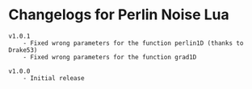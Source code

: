 # Changelogs for Perlin Noise Lua

    v1.0.1
        - Fixed wrong parameters for the function perlin1D (thanks to Drake53)
        - Fixed wrong parameters for the function grad1D

    v1.0.0
        - Initial release
